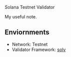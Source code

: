 Solana Testnet Validator  

My useful note. 

## Enviornments
- Network: Testnet
- Validator Framework: [solv](https://solv.epics.dev/en/)